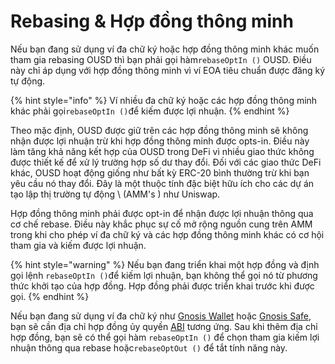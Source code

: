 # Rebasing & Hợp đồng thông minh

Nếu bạn đang sử dụng ví đa chữ ký hoặc hợp đồng thông minh khác muốn tham gia rebasing OUSD thì bạn phải gọi hàm`rebaseOptIn ()` OUSD. Điều này chỉ áp dụng với hợp đồng thông minh vì ví EOA tiêu chuẩn được đăng ký tự động.

{% hint style="info" %}
Ví nhiều đa chữ ký hoặc các hợp đồng thông minh khác phải gọi`rebaseOptIn ()`để kiếm được lợi nhuận.
{% endhint %}

Theo mặc định, OUSD được giữ trên các hợp đồng thông minh sẽ không nhận được lợi nhuận trừ khi hợp đồng thông minh được opts-in. Điều này làm tăng khả năng kết hợp của OUSD trong DeFi vì nhiều giao thức không được thiết kế để xử lý trường hợp số dư thay đổi. Đối với các giao thức DeFi khác, OUSD hoạt động giống như bất kỳ ERC-20 bình thường trừ khi bạn yêu cầu nó thay đổi. Đây là một thuộc tính đặc biệt hữu ích cho các dự án tạo lập thị trường tự động \ (AMM's \) như Uniswap.

Hợp đồng thông minh phải được opt-in để nhận được lợi nhuận thông qua cơ chế rebase. Điều này khắc phục sự cố mở rộng nguồn cung trên AMM trong khi cho phép ví đa chữ ký và các hợp đồng thông minh khác có cơ hội tham gia và kiếm được lợi nhuận.

{% hint style="warning" %}
Nếu bạn đang triển khai một hợp đồng và định gọi lệnh `rebaseOptIn ()`để kiếm lợi nhuận, bạn không thể gọi nó từ phương thức khởi tạo của hợp đồng. Hợp đồng phải được triển khai trước khi được gọi.
{% endhint %}

Nếu bạn đang sử dụng ví đa chữ ký như [Gnosis Wallet](https://github.com/gnosis/MultiSigWallet) hoặc [Gnosis Safe](https://gnosis-safe.io/), bạn sẽ cần địa chỉ hợp đồng ủy quyền [](../../smart-contracts/registry.md) [ABI](https://api.etherscan.io/api?module=contract&action=getabi&address=0x1ae95dd4eeae7ed03da79856c2d44ffa3318f805) tương ứng. Sau khi thêm địa chỉ hợp đồng, bạn sẽ có thể gọi hàm `rebaseOptIn ()` để chọn tham gia kiếm lợi nhuận thông qua rebase hoặc`rebaseOptOut ()` để tắt tính năng này.





